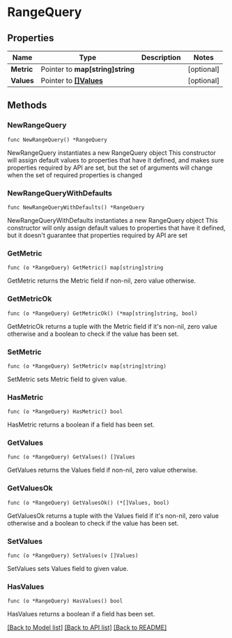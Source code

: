 # RangeQuery

## Properties

Name | Type | Description | Notes
------------ | ------------- | ------------- | -------------
**Metric** | Pointer to **map[string]string** |  | [optional] 
**Values** | Pointer to [**[]Values**](Values.md) |  | [optional] 


## Methods

### NewRangeQuery

`func NewRangeQuery() *RangeQuery`

NewRangeQuery instantiates a new RangeQuery object
This constructor will assign default values to properties that have it defined,
and makes sure properties required by API are set, but the set of arguments
will change when the set of required properties is changed

### NewRangeQueryWithDefaults

`func NewRangeQueryWithDefaults() *RangeQuery`

NewRangeQueryWithDefaults instantiates a new RangeQuery object
This constructor will only assign default values to properties that have it defined,
but it doesn't guarantee that properties required by API are set


### GetMetric

`func (o *RangeQuery) GetMetric() map[string]string`

GetMetric returns the Metric field if non-nil, zero value otherwise.

### GetMetricOk

`func (o *RangeQuery) GetMetricOk() (*map[string]string, bool)`

GetMetricOk returns a tuple with the Metric field if it's non-nil, zero value otherwise
and a boolean to check if the value has been set.

### SetMetric

`func (o *RangeQuery) SetMetric(v map[string]string)`

SetMetric sets Metric field to given value.

### HasMetric

`func (o *RangeQuery) HasMetric() bool`

HasMetric returns a boolean if a field has been set.


### GetValues

`func (o *RangeQuery) GetValues() []Values`

GetValues returns the Values field if non-nil, zero value otherwise.

### GetValuesOk

`func (o *RangeQuery) GetValuesOk() (*[]Values, bool)`

GetValuesOk returns a tuple with the Values field if it's non-nil, zero value otherwise
and a boolean to check if the value has been set.

### SetValues

`func (o *RangeQuery) SetValues(v []Values)`

SetValues sets Values field to given value.

### HasValues

`func (o *RangeQuery) HasValues() bool`

HasValues returns a boolean if a field has been set.



[[Back to Model list]](../README.md#documentation-for-models) [[Back to API list]](../README.md#documentation-for-api-endpoints) [[Back to README]](../README.md)

